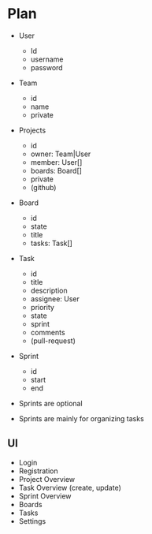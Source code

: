 # Plan

- User
  - Id
  - username
  - password

- Team
  - id
  - name
  - private

- Projects
  - id
  - owner: Team|User
  - member: User[]
  - boards: Board[]
  - private
  - (github)

- Board
  - id
  - state
  - title
  - tasks: Task[]

- Task
  - id
  - title
  - description
  - assignee: User
  - priority
  - state
  - sprint
  - comments
  - (pull-request)

- Sprint
  - id
  - start
  - end

- Sprints are optional
- Sprints are mainly for organizing tasks

## UI

- Login
- Registration
- Project Overview
- Task Overview (create, update)
- Sprint Overview
- Boards
 - Tasks
- Settings
